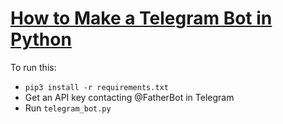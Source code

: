 # [How to Make a Telegram Bot in Python](https://www.thepythoncode.com/article/make-a-telegram-bot-in-python)
To run this:
- `pip3 install -r requirements.txt`
- Get an API key contacting @FatherBot in Telegram
- Run `telegram_bot.py`